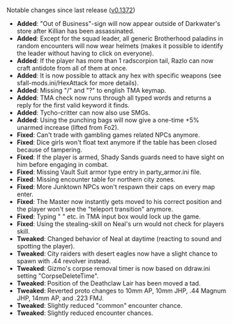 Notable changes since last release ([v0.1372](https://github.com/rotators/Fo1in2/releases/tag/v0.1372))
- **Added**: "Out of Business"-sign will now appear outside of Darkwater's store after Killian has been assassinated.
- **Added**: Except for the squad leader, all generic Brotherhood paladins in random encounters will now wear helmets (makes it possible to identify the leader without having to click on everyone).
- **Added**: If the player has more than 1 radscorpion tail, Razlo can now craft antidote from all of them at once.
- **Added**: It is now possible to attack any hex with specific weapons (see sfall-mods.ini/HexAttack for more details).
- **Added**: Missing "/" and "?" to english TMA keymap.
- **Added**: TMA check now runs through all typed words and returns a reply for the first valid keyword it finds.
- **Added**: Tycho-critter can now also use SMGs.
- **Added**: Using the punching bags will now give a one-time +5% unarmed increase (lifted from Fo2).
- **Fixed**: Can't trade with gambling games related NPCs anymore.
- **Fixed**: Dice girls won't float text anymore if the table has been closed because of tampering.
- **Fixed**: If the player is armed, Shady Sands guards need to have sight on him before engaging in combat.
- **Fixed**: Missing Vault Suit armor type entry in party_armor.ini file.
- **Fixed**: Missing encounter table for northern city zones.
- **Fixed**: More Junktown NPCs won't respawn their caps on every map enter.
- **Fixed**: The Master now instantly gets moved to his correct position and the player won't see the "teleport transition" anymore.
- **Fixed**: Typing "  " etc. in TMA input box would lock up the game.
- **Fixed**: Using the stealing-skill on Neal's urn would not check for players skill.
- **Tweaked**: Changed behavior of Neal at daytime (reacting to sound and spotting the player).
- **Tweaked**: City raiders with desert eagles now have a slight chance to spawn with .44 revolver instead.
- **Tweaked**: Gizmo's corpse removal timer is now based on ddraw.ini setting "CorpseDeleteTime".
- **Tweaked**: Position of the Deathclaw Lair has been moved a tad.
- **Tweaked**: Reverted proto changes to 10mm AP, 10mm JHP, .44 Magnum JHP, 14mm AP, and .223 FMJ.
- **Tweaked**: Slightly reduced "common" encounter chance.
- **Tweaked**: Slightly reduced encounter chances.
